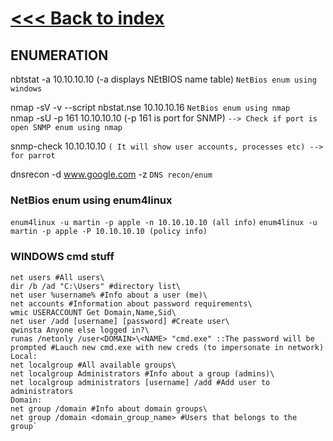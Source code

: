 # [<<< Back to index](../CEH_index.md)
## ENUMERATION

nbtstat -a 10.10.10.10 (-a displays NEtBIOS name table) `NetBios enum using windows`

nmap -sV -v --script nbstat.nse 10.10.10.16 `NetBios enum using nmap`\
nmap -sU -p 161 10.10.10.10 (-p 161 is port for SNMP) `--> Check if port is open SNMP enum using nmap`

snmp-check 10.10.10.10 `( It will show user accounts, processes etc) --> for parrot`

dnsrecon -d www.google.com -z `DNS recon/enum`

### NetBios enum using enum4linux

`enum4linux -u martin -p apple -n 10.10.10.10 (all info)`
`enum4linux -u martin -p apple -P 10.10.10.10 (policy info)` 

### WINDOWS cmd stuff

```systeminfo
net users #All users\
dir /b /ad "C:\Users" #directory list\
net user %username% #Info about a user (me)\
net accounts #Information about password requirements\
wmic USERACCOUNT Get Domain,Name,Sid\
net user /add [username] [password] #Create user\
qwinsta Anyone else logged in?\
runas /netonly /user<DOMAIN>\<NAME> "cmd.exe" ::The password will be prompted #Lauch new cmd.exe with new creds (to impersonate in network)
Local:
net localgroup #All available groups\
net localgroup Administrators #Info about a group (admins)\
net localgroup administrators [username] /add #Add user to administrators
Domain:
net group /domain #Info about domain groups\
net group /domain <domain_group_name> #Users that belongs to the group`